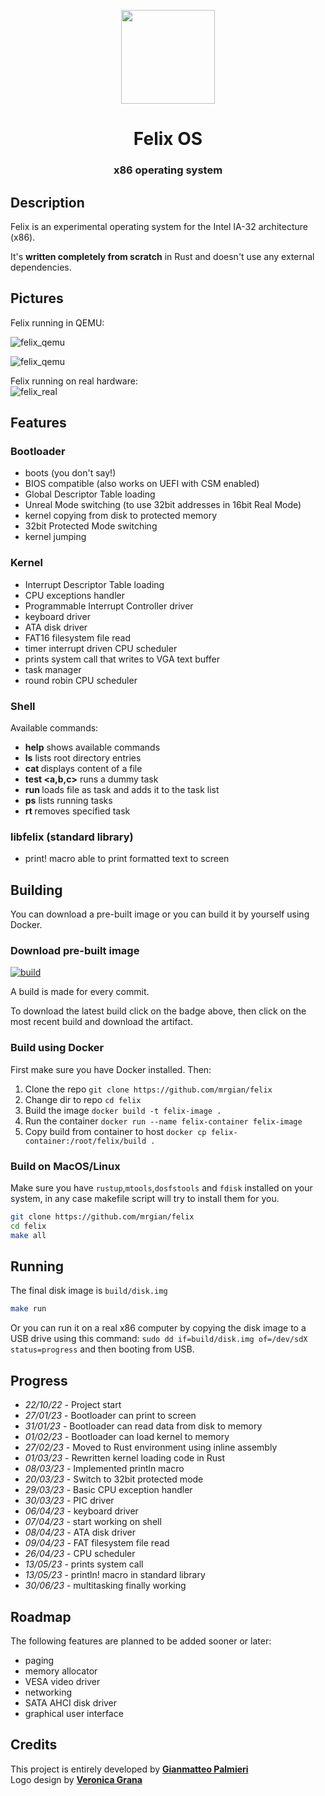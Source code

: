 <p align="center"><img src="https://github.com/mrgian/felix/assets/10211171/5b3ee648-1886-4727-9d05-cedb53fc828e" height=150></p>
<h1 align="center">Felix OS</h1>
<h3 align="center">
x86 operating system
</h3>

## Description

Felix is an experimental operating system for the Intel IA-32 architecture (x86).

It's **written completely from scratch** in Rust and doesn't use any external dependencies.

## Pictures
Felix running in QEMU:<br>

![felix_qemu](https://github.com/mrgian/felix/assets/10211171/b371934e-0ac7-40e6-a965-e42bf9e24e86)

![felix_qemu](https://github.com/mrgian/felix/assets/10211171/a01652f4-f199-4544-9f15-b2cd1962df1d)

Felix running on real hardware:<br>
![felix_real](https://user-images.githubusercontent.com/10211171/230796141-b2c62d63-5c4e-4d8b-a9ee-3669bdee48b0.jpg)

## Features

### Bootloader
- boots (you don't say!)
- BIOS compatible (also works on UEFI with CSM enabled)
- Global Descriptor Table loading
- Unreal Mode switching (to use 32bit addresses in 16bit Real Mode)
- kernel copying from disk to protected memory
- 32bit Protected Mode switching
- kernel jumping

### Kernel
- Interrupt Descriptor Table loading
- CPU exceptions handler
- Programmable Interrupt Controller driver
- keyboard driver
- ATA disk driver
- FAT16 filesystem file read
- timer interrupt driven CPU scheduler
- prints system call that writes to VGA text buffer 
- task manager
- round robin CPU scheduler

### Shell
Available commands:
- **help** shows available commands
- **ls** lists root directory entries
- **cat <filename>** displays content of a file
- **test <a,b,c>** runs a dummy task
- **run <file>** loads file as task and adds it to the task list
- **ps** lists running tasks
- **rt <id>** removes specified task

### libfelix (standard library)
- print! macro able to print formatted text to screen

## Building

You can download a pre-built image or you can build it by yourself using Docker.

### Download pre-built image
[![build](https://github.com/mrgian/felix/actions/workflows/docker.yml/badge.svg)](https://github.com/mrgian/felix/actions)

A build is made for every commit.

To download the latest build click on the badge above, then click on the most recent build and download the artifact.

### Build using Docker
First make sure you have Docker installed. Then:

1. Clone the repo `git clone https://github.com/mrgian/felix`
2. Change dir to repo `cd felix`
3. Build the image `docker build -t felix-image .`
4. Run the container `docker run --name felix-container felix-image`
5. Copy build from container to host `docker cp felix-container:/root/felix/build .`

### Build on MacOS/Linux
Make sure you have `rustup`,`mtools`,`dosfstools` and `fdisk` installed on your system, in any case makefile script
will try to install them for you.

```zsh
git clone https://github.com/mrgian/felix
cd felix
make all
```

## Running
The final disk image is `build/disk.img`

```zsh
make run
```

Or you can run it on a real x86 computer by copying the disk image to a USB drive using this command: `sudo dd if=build/disk.img of=/dev/sdX status=progress` and then booting from USB.

## Progress
- *22/10/22* - Project start
- *27/01/23* - Bootloader can print to screen
- *31/01/23* - Bootloader can read data from disk to memory
- *01/02/23* - Bootloader can load kernel to memory
- *27/02/23* - Moved to Rust environment using inline assembly
- *01/03/23* - Rewritten kernel loading code in Rust
- *08/03/23* - Implemented println macro
- *20/03/23* - Switch to 32bit protected mode
- *29/03/23* - Basic CPU exception handler
- *30/03/23* - PIC driver
- *06/04/23* - keyboard driver
- *07/04/23* - start working on shell
- *08/04/23* - ATA disk driver
- *09/04/23* - FAT filesystem file read
- *26/04/23* - CPU scheduler
- *13/05/23* - prints system call
- *13/05/23* - println! macro in standard library
- *30/06/23* - multitasking finally working

## Roadmap
The following features are planned to be added sooner or later:
 - paging
 - memory allocator
 - VESA video driver
 - networking
 - SATA AHCI disk driver
 - graphical user interface

## Credits
This project is entirely developed by [**Gianmatteo Palmieri**](https://gian.im)<br>
Logo design by [**Veronica Grana**](https://www.instagram.com/_.veronica_grana._)
